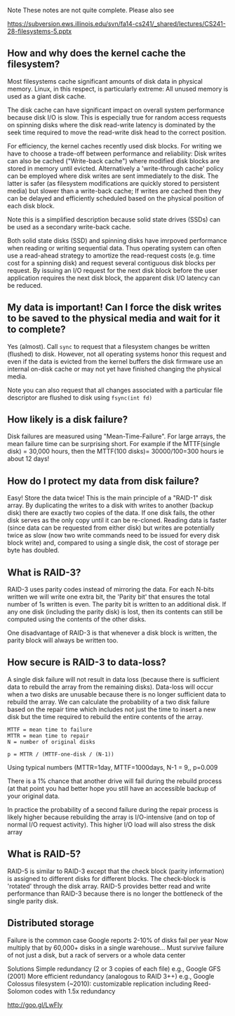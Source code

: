 Note These notes are not quite complete. Please also see

https://subversion.ews.illinois.edu/svn/fa14-cs241/_shared/lectures/CS241-28-filesystems-5.pptx

## How and why does the kernel cache the filesystem?

Most filesystems cache significant amounts of disk data in physical memory.
Linux, in this respect, is particularly extreme: All unused memory is used as a giant disk cache.

The disk cache can have significant impact on overall system performance because disk I/O is slow. This is especially true for random access requests on spinning disks where the disk read-write latency is dominated by the seek time required to move the read-write disk head to the correct position.

For efficiency, the kernel caches recently used disk blocks. 
For writing we have to choose a trade-off between performance and reliability: Disk writes can also be cached ("Write-back cache") where modified disk blocks are stored in memory until evicted. Alternatively a 'write-through cache' policy can be employed where disk writes are sent immediately to the disk. The latter is safer (as filesystem modifications are quickly stored to persistent media) but slower than a write-back cache; If writes are cached then they can be delayed and efficiently scheduled based on the physical position of each disk block.

Note this is a simplified description because solid state drives (SSDs) can be used as a secondary write-back cache.

Both solid state disks (SSD) and spinning disks have imrpoved performance when reading or writing sequential data. Thus operating system can often use a read-ahead strategy to amortize the read-request costs (e.g. time cost for a spinning disk) and request several contiguous disk blocks per request. By issuing an I/O request for the next disk block before the user application requires the next disk block, the apparent disk I/O latency can be reduced.

## My data is important! Can I force the disk writes to be saved to the physical media and wait for it to complete?

Yes (almost). Call `sync` to request that a filesystem changes be written (flushed) to disk.
However, not all operating systems honor this request and even if the data is evicted from the kernel buffers the disk firmware use an internal on-disk cache or may not yet have finished changing the physical media. 

Note you can also request that all changes associated with a particular file descriptor are flushed to disk using `fsync(int fd)`

## How likely is a disk failure?

Disk failures are measured using "Mean-Time-Failure". For large arrays, the mean failure time can be surprising short. For example if the MTTF(single disk) = 30,000 hours, then the MTTF(100 disks)= 30000/100=300 hours  ie about 12 days!

## How do I protect my data from disk failure?

Easy! Store the data twice! This is the main principle of a "RAID-1" disk array. By duplicating the writes to a disk with writes to another (backup disk) there are exactly two copies of the data. If one disk fails, the other disk serves as the only copy until it can be re-cloned. Reading data is faster (since data can be requested from either disk) but writes are potentially twice as slow (now two write commands need to be issued for every disk block write) and, compared to using a single disk, the cost of storage per byte has doubled.

## What is RAID-3?
RAID-3 uses parity codes instead of mirroring the data. For each N-bits written we will write one extra bit, the 'Parity bit' that ensures the total number of 1s written is even.  The parity bit is written to an additional disk. If any one disk (including the parity disk) is lost, then its contents can still be computed using the contents of the other disks.

One disadvantage of RAID-3 is that whenever a disk block is written, the parity block will always be written too.

## How secure is RAID-3 to data-loss?

A single disk failure will not result in data loss (because there is sufficient data to rebuild the array from the remaining disks). Data-loss will occur when a two disks are unusable because there is no longer sufficient data to rebuild the array. We can calculate the probability of a two disk failure based on the repair time which includes not just the time to insert a new disk but the time required to rebuild the entire contents of the array.
```
MTTF = mean time to failure
MTTR = mean time to repair
N = number of original disks

p = MTTR / (MTTF-one-disk / (N-1))
```
Using typical numbers (MTTR=1day, MTTF=1000days, N-1 = 9,, p=0.009

There is a 1% chance that another drive will fail during the rebuild process (at that point you had better hope you still have an accessible backup of your original data.


In practice the probability of a second failure during the repair process is likely higher because rebuilding the array is I/O-intensive (and on top of normal I/O request activity). This higher I/O load will also stress the disk array



## What is RAID-5?
RAID-5 is similar to RAID-3 except that the check block (parity information) is assigned to different disks for different blocks. The check-block is 'rotated' through the disk array. RAID-5 provides better read and write performance than RAID-3 because there is no longer the bottleneck of the single parity disk.

## Distributed storage

Failure is the common case
Google reports 2-10% of disks fail per year
Now multiply that by 60,000+ disks in a single warehouse...
Must survive failure of not just a disk, but a rack of servers or a whole data center


Solutions
Simple redundancy (2 or 3 copies of each file)
e.g., Google GFS (2001)
More efficient redundancy (analogous to RAID 3++)
e.g., Google Colossus filesystem (~2010): customizable replication including Reed-Solomon codes with 1.5x redundancy

http://goo.gl/LwFIy

